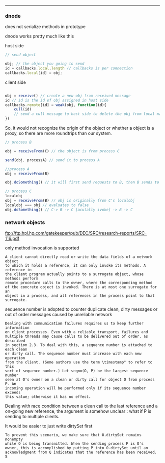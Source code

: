 ________

### dnode

does not serialize methods in prototype

dnode works pretty much like this

host side

```javascript
// send object 

obj; // the object you going to send
id = callbacks.local.length // callbacks is per connection
callbacks.local[id] = obj;

```

client side

```javascript

obj = receive() // create a new obj from received message
id // id is the id of obj assigned in host side
callbacks.remote[id] = weak(obj, function(id){
    cull(id)
    // send a cull message to host side to delete the obj from local map
})

```

So, it would not recognize the origin of the object or whether a object is a proxy, so there are more roundtrips than our system.



```javascript
// process B

obj = receiveFrom(C) // the object is from process C

send(obj, processA) // send it to process A

//process A
obj = receiveFrom(B)

obj.doSomething() // it will first send requests to B, then B sends to C, then C -> B -> A

// process C
localobj 
obj = receiveFrom(B) // obj is originally from C's localobj
localobj === obj // evaluates to false
obj.doSomething() // C-> B -> C [acutally ivoke] -> B -> C

```

### network objects

ftp://ftp.hpl.hp.com/gatekeeper/pub/DEC/SRC/research-reports/SRC-116.pdf

only method invocation is supported

```
A client cannot directly read or write the data fields of a network object
to which it holds a reference, it can only invoke its methods. A reference in
the client program actually points to a surrogate object, whose methods perform
remote procedure calls to the owner, where the corresponding method
of the concrete object is invoked. There is at most one surrogate for an
object in a process, and all references in the process point to that surrogate.
```

sequence number is adopted to counter duplicate clean, dirty messages or out of order messages caused by unreliable network

```
Dealing with communication failures requires us to keep further information
on client processes. Even with a reliable transport, failures and
multiple threads may cause calls to be delivered out of order, as described
in section 2.3. To deal with this, a sequence number is attached to each clean
or dirty call. The sequence number must increase with each new operation
from the client. (Some authors use the term \timestamp" to refer to this
sort of sequence number.) Let seqno(O, P) be the largest sequence number
seen at O's owner on a clean or dirty call for object O from process P. An
incoming operation will be performed only if its sequence number exceeds
this value; otherwise it has no effect.
```


Dealing with race condition between a clean call to the last reference and a on-going new reference, the argument is somehow unclear : what if P is sending to multiple clients.

It would be easier to just write dirtySet first

```
To prevent this scenario, we make sure that O.dirtySet remains nonempty
while O is being transmitted. When the sending process P is O's
owner, this is accomplished by putting P into O.dirtySet until an acknowledgment from Q indicates that the reference has been received. S
```

